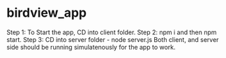 # birdview_app
Step 1: To Start the app, CD into client folder. 
Step 2:  npm i and then npm start.
Step 3: CD into server folder - node server.js
Both client, and server side should be running simulatenously for the app to work. 
